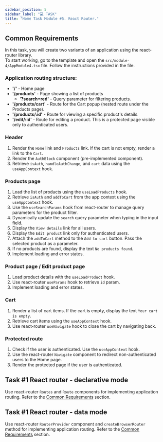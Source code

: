 ```yaml
---
sidebar_position: 5
sidebar_label: "💻 TASK"
title: "Home Task Module #5. React Router."
---
```


## Common Requirements

In this task, you will create two variants of an application using the react-router library.<br/>
To start working, go to the template and open the `src/module-4/AppModule4.tsx` file. Follow the instructions provided in the file.

### Application routing structure:

- **'/'** - Home page
- **'/products'** - Page showing a list of products
  - **'?search=red'** - Query parameter for filtering products.
- **'/products/cart'** - Route for the Cart popup (nested route under the Products page).
- **'/products/:id'** - Route for viewing a specific product's details.
- **'/edit/:id'** - Route for editing a product. This is a protected page visible only to authenticated users.

### Header

1. Render the `Home` link and `Products` link. If the cart is not empty, render a link to the `Cart`.
2. Render the `AuthBlock` component (pre-implemented component).
3. Retrieve `isAuth`, `handleAuthChange`, and `cart` data using the `useAppContext` hook.

### Products page

1. Load the list of products using the `useLoadProducts` hook.
2. Retrieve `isAuth` and `addToCart` from the app context using the `useAppContext` hook.
3. Use the `useSearchParams` hook from react-router to manage query parameters for the product filter.
4. Dynamically update the `search` query parameter when typing in the input field.
5. Display the `View details` link for all users.
6. Display the `Edit product` link only for authenticated users.
7. Attach the `addToCart` method to the `Add to cart` button. Pass the selected product as a parameter.
8. If no products are found, display the text `No products found`.
9. Implement loading and error states.

### Product page / Edit product page

1. Load product details with the `useLoadProduct` hook.
2. Use react-router `useParams` hook to retrieve `id` param.
3. Implement loading and error states.

### Cart

1. Render a list of cart items. If the cart is empty, display the text `Your cart is empty`.
2. Retrieve cart items using the `useAppContext` hook.
3. Use react-router `useNavigate` hook to close the cart by navigating back.

### Protected route

1. Check if the user is authenticated. Use the `useAppContext` hook.
2. Use the react-router `Navigate` component to redirect non-authenticated users to the Home page.
3. Render the protected page if the user is authenticated.

## Task #1 React router - declarative mode

Use react-router `Routes` and `Route` components for implementing application routing. Refer to the <a href="#common-requirements">Common Requirements</a> section.

## Task #1 React router - data mode

Use react-router `RouterProvider` component and `createBrowserRouter` method for implementing application routing. Refer to the <a href="#common-requirements">Common Requirements</a> section.
